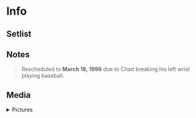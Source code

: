 # Info

## Setlist

## Notes

> Rescheduled to **March 18, 1996** due to Chad breaking his left wrist playing baseball.

## Media 

<details>
  <summary>Pictures</summary>
  <!--<img alt="Setlist" title="Setlist" src="_.jpg" height="200" />-->
</details>
